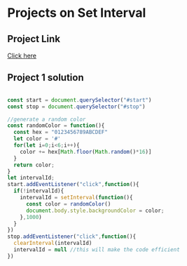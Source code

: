 # Projects on Set Interval

## Project Link
[Click here](https://stackblitz.com/edit/dom-project-chaiaurcode-prw33f)

## Project 1 solution
```javascript

const start = document.querySelector("#start")
const stop = document.querySelector("#stop")

//generate a random color
const randomColor = function(){
  const hex = "0123456789ABCDEF"
  let color = '#'
  for(let i=0;i<6;i++){
    color += hex[Math.floor(Math.random()*16)]
  }
  return color;
}
let intervalId;
start.addEventListener("click",function(){
  if(!intervalId){
    intervalId = setInterval(function(){
      const color = randomColor()
      document.body.style.backgroundColor = color;
    },1000)
  }
})
stop.addEventListener("click",function(){
  clearInterval(intervalId)
  intervalId = null //this will make the code efficient
})

```